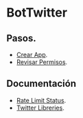 # BotTwitter

## Pasos.

* [Crear App](https://apps.twitter.com/app/new).
* [Revisar Permisos](https://apps.twitter.com/app/12358730/permissions).


## Documentación

* [Rate Limit Status](https://dev.twitter.com/rest/reference/get/application/rate_limit_status).
* [Twitter Libreries](https://dev.twitter.com/overview/api/twitter-libraries).
